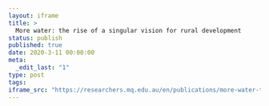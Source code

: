 ```yaml
---
layout: iframe
title: >
  More water: the rise of a singular vision for rural development
status: publish
published: true
date: 2020-3-11 00:00:00
meta:
  _edit_last: "1"
type: post
tags:
iframe_src: "https://researchers.mq.edu.au/en/publications/more-water-the-rise-of-a-singular-vision-for-rural-development"
---
```

        